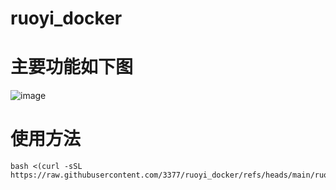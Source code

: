 # ruoyi_docker
# 主要功能如下图
![image](https://github.com/user-attachments/assets/e9f2d318-e147-417c-ba30-20fb46541559)
# 使用方法
```shell
bash <(curl -sSL https://raw.githubusercontent.com/3377/ruoyi_docker/refs/heads/main/ruoyi.sh)
